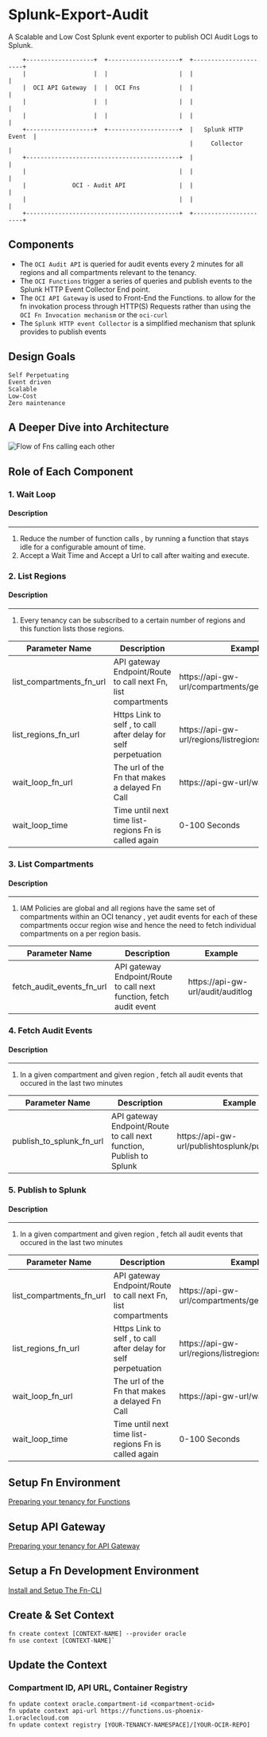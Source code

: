# Splunk-Export-Audit

A Scalable and Low Cost Splunk event exporter to publish OCI Audit Logs to Splunk.
```
    +-------------------+  +--------------------+  +----------------------+
    |                   |  |                    |  |                      |
    |  OCI API Gateway  |  |  OCI Fns           |  |                      |
    |                   |  |                    |  |                      |
    |                   |  |                    |  |                      |
    +-------------------+  +--------------------+  |   Splunk HTTP Event  |
                                                   |     Collector        |
    +-------------------------------------------+  |                      |
    |                                           |  |                      |
    |             OCI - Audit API               |  |                      |
    |                                           |  |                      |
    +-------------------------------------------+  +----------------------+

```
## [](https://github.com/vamsiramakrishnan/splunk-export-audit#components)Components

-   The `OCI Audit API` is  queried for audit events every 2 minutes for all regions and all compartments relevant to the tenancy. 
-   The `OCI Functions` trigger a series of queries and publish events to the Splunk HTTP Event Collector End point.
-   The `OCI API Gateway` is used to Front-End the Functions. to allow for the fn invokation process through HTTP(S) Requests rather than using the `OCI Fn Invocation mechanism` or the `oci-curl`
- The `Splunk HTTP event Collector` is a simplified mechanism that splunk provides to publish events 

## Design Goals 
``` 
Self Perpetuating
Event driven 
Scalable 
Low-Cost
Zero maintenance
```
## A Deeper Dive into Architecture

![Flow of Fns calling each other](https://github.com/vamsiramakrishnan/splunk-export-audit/blob/master/media/DeepDiveL1.png)


## Role of Each Component
### 1. Wait Loop 

#### Description 
--------------

 1. Reduce the number of function calls , by running a function that stays idle for a configurable amount of time.
 2. Accept a Wait Time and Accept a Url to call after waiting and execute.

### 2. List Regions

#### Description
---------------

1. Every tenancy can be subscribed to a certain number of regions and this function lists those regions.

|Parameter Name  |  Description|  Example |
|--|--|--| 
| list_compartments_fn_url | API gateway Endpoint/Route to call next Fn, list compartments  | https://api-gw-url/compartments/getcompartments
| list_regions_fn_url | Https Link to self , to call after delay for self perpetuation| https://api-gw-url/regions/listregions
| wait_loop_fn_url | The url of the Fn that makes a delayed Fn Call |https://api-gw-url/wait/waitloop
| wait_loop_time | Time until next time list-regions Fn is called again | 0-100 Seconds

### 3. List Compartments

#### Description
---------------

1. IAM Policies are global and all regions have the same set of compartments within an OCI tenancy , yet audit events for each of these compartments occur region wise and hence the need to fetch individual compartments on a per region basis.

|Parameter Name  |  Description|  Example |
|--|--|--| 
| fetch_audit_events_fn_url| API gateway Endpoint/Route to call next function, fetch audit event | https://api-gw-url/audit/auditlog

### 4. Fetch Audit Events

#### Description
---------------

1. In a given compartment and given region , fetch all audit events that occured in the last two minutes

|Parameter Name  |  Description|  Example |
|--|--|--| 
| publish_to_splunk_fn_url| API gateway Endpoint/Route to call next function, Publish to Splunk | https://api-gw-url/publishtosplunk/pushtosplunk

### 5. Publish to Splunk 
#### Description
---------------

1. In a given compartment and given region , fetch all audit events that occured in the last two minutes

|Parameter Name  |  Description|  Example |
|--|--|--| 
| list_compartments_fn_url | API gateway Endpoint/Route to call next Fn, list compartments  | https://api-gw-url/compartments/getcompartments
| list_regions_fn_url | Https Link to self , to call after delay for self perpetuation| https://api-gw-url/regions/listregions
| wait_loop_fn_url | The url of the Fn that makes a delayed Fn Call |https://api-gw-url/wait/waitloop
| wait_loop_time | Time until next time list-regions Fn is called again | 0-100 Seconds

## [](https://github.com/vamsiramakrishnan/splunk-export-audit#setup-fn-environment)Setup Fn Environment

[Preparing your tenancy for Functions](https://docs.cloud.oracle.com/en-us/iaas/Content/Functions/Tasks/functionsconfiguringtenancies.htm)

## [](https://github.com/vamsiramakrishnan/splunk-export-audit#setup-api-gateway)Setup API Gateway

[Preparing your tenancy for API Gateway](https://docs.cloud.oracle.com/en-us/iaas/Content/APIGateway/Concepts/apigatewayprerequisites.htm)

## [](https://github.com/vamsiramakrishnan/splunk-export-audit#setup-a-fn-development-environment)Setup a Fn Development Environment

[Install and Setup The Fn-CLI](https://fnproject.io/tutorials/install/#DownloadandInstalltheFnCLI)

## [](https://github.com/vamsiramakrishnan/splunk-export-audit#create--set-context)Create & Set Context

```
fn create context [CONTEXT-NAME] --provider oracle
fn use context [CONTEXT-NAME]`

```

## [](https://github.com/vamsiramakrishnan/splunk-export-audit#update-the-context)Update the Context

### [](https://github.com/vamsiramakrishnan/splunk-export-audit#compartment-id-api-url-container-registry)Compartment ID, API URL, Container Registry

```
fn update context oracle.compartment-id <compartment-ocid>
fn update context api-url https://functions.us-phoenix-1.oraclecloud.com
fn update context registry [YOUR-TENANCY-NAMESPACE]/[YOUR-OCIR-REPO]
```



